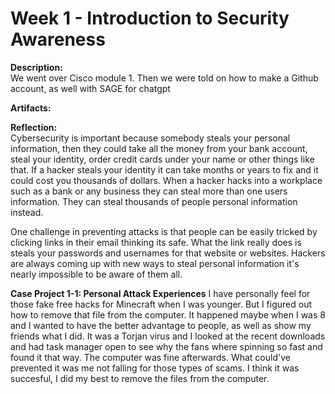 # Week 1 - Introduction to Security Awareness 

**Description:**  
We went over Cisco module 1. Then we were told on how to make a Github account, as well with SAGE for chatgpt 

**Artifacts:**  


**Reflection:**  
Cybersecurity is important because somebody steals your personal information, then they could take all the money from your bank account, steal your identity, order credit cards under your name or other things like that. 
If a hacker steals your identity it can take months or years to fix and it could cost you thousands of dollars. When a hacker hacks into a workplace such as a bank or any business they can steal more than one users information. 
They can steal thousands of people personal  information instead.

One challenge in preventing attacks is that people can be easily tricked by clicking links in their email thinking its safe. 
What the link really does is steals your passwords and usernames for that website or websites. 
Hackers are always coming up with new ways to steal personal information it's nearly impossible to be aware of them all. 




 **Case Project 1-1: Personal Attack Experiences**
I have personally feel for those fake free hacks for Minecraft when I was younger. But I figured out how to remove that file from the computer. 
It happened maybe when I was 8 and I wanted to have the better advantage to people, as well as show my friends what I did. 
It was a Torjan virus and I looked at the recent downloads and had task manager open to see why the fans where spinning so fast and found it that way. 
The computer was fine afterwards. What could've prevented it was me not falling for those types of scams. I think it was succesful, I did my best to remove the files from the computer. 




